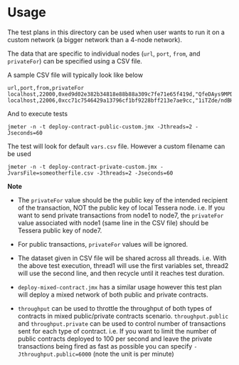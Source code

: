 # Usage
 
 The test plans in this directory can be used when user wants to run it on a custom network (a bigger network than a 4-node network).  
 
 The data that are specific to individual nodes (`url`, `port`, `from`, and `privateFor`) can be specified using a CSV file.

 A sample CSV file will typically look like below
 
 ```text
 url,port,from,privateFor
 localhost,22000,0xed9d02e382b34818e88b88a309c7fe71e65f419d,"QfeDAys9MPDs2XHExtc84jKGHxZg/aj52DTh0vtA3Xc="
 localhost,22006,0xcc71c7546429a13796cf1bf9228bff213e7ae9cc,"1iTZde/ndBHvzhcl7V68x44Vx7pl8nwx9LqnM/AfJUg="
```
        
And to execute tests  

```shell script
jmeter -n -t deploy-contract-public-custom.jmx -Jthreads=2 -Jseconds=60
```

The test will look for default `vars.csv` file. However a custom filename can be used  

```shell script
jmeter -n -t deploy-contract-private-custom.jmx -JvarsFile=someotherfile.csv -Jthreads=2 -Jseconds=60
```

__Note__

 * The `privateFor` value should be the public key of the intended recipient of the transaction, NOT the public key of local Tessera node.
    i.e. If you want to send private transactions from node1 to node7, the `privateFor` value associated with node1 (same line in the CSV file) should be Tessera public key of node7.
    
 * For public transactions, `privateFor` values will be ignored.
 
 * The dataset given in CSV file will be shared across all threads.
    i.e. With the above test execution, thread1 will use the first variables set, thread2 will use the second line, and then recycle until it reaches test duration.
    
 * `deploy-mixed-contract.jmx` has a similar usage however this test plan will deploy a mixed network of both public and private contracts.  
 
 * `throughput` can be used to throttle the throughput of both types of contracts in mixed public/private contracts scenario. `throughput.public` and `throughput.private` can be used to control number of transactions sent for each type of contract.
    i.e. If you want to limit the number of public contracts deployed to 100 per second and leave the private transactions being fired as fast as possible you can specify `-Jthroughput.public=6000` (note the unit is per minute)

